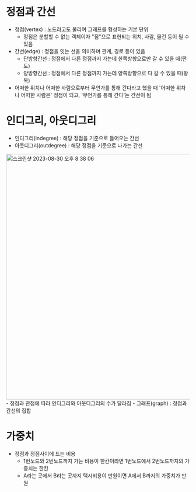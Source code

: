 # 정점과 간선
- 정점(vertex) : 노드라고도 불리며 그래프를 형성하는 기본 단위
  - 정점은 분할할 수 없는 객체이자 "점"으로 표현되는 위치, 사람, 물건 등이 될 수 있음
- 간선(edge) : 정점을 잇는 선을 의미하며 관계, 경로 등이 있음
  - 단방향간선 : 정점에서 다른 정점까지 가는데 한쪽방향으로만 갈 수 있을 때(편도)
  - 양방향간선 : 정점에서 다른 정점까지 가는데 양쪽방향으로 다 갈 수 있을 때(왕복)
- 어떠한 위치나 어떠한 사람으로부터 무언가를 통해 간다라고 했을 때 '어떠한 위차나 어떠한 사람은' 정점이 되고, '무언가를 통해 간다'는 간선이 됨

# 인디그리, 아웃디그리
- 인디그리(indegree) : 해당 정점을 기준으로 들어오는 간선
- 아웃디그리(outdegree) : 해당 정점을 기준으로 나가는 간선
<img width="672" alt="스크린샷 2023-08-30 오후 8 38 06" src="https://github.com/ajhwan/Algorithm_study/assets/129160008/f95f216b-f70b-471c-b0f9-c3cddf4d73c6">
- 정점과 관점에 따라 인디그리와 아웃디그리의 수가 달라짐
- 그래프(graph) : 정점과 간선의 집합

# 가중치
- 정점과 정점사이에 드는 비용
  - 1번노드와 2번노드까지 가는 비용이 한칸이라면 1번노드에서 2번노드까지의 가중치는 한칸
  - A라는 곳에서 B라는 곳까지 택시비용이 만원이면 A에서 B까지의 가중치가 만원
